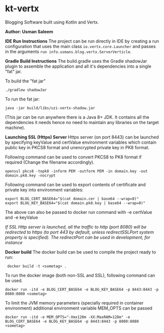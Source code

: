 # kt-vertx
Blogging Software built using Kotlin and Vertx.

**Author: Usman Saleem**

**IDE Run Instructions**
The project can be run directly in IDE by creating a run configuration that uses the main class `io.vertx.core.Launcher`
and passes in the arguments `run info.usmans.blog.vertx.ServerVerticle`.

**Gradle Build Instructions**
The build.gradle uses the Gradle shadowJar plugin to assemble the application and all it's dependencies into a single "fat" jar.

To build the "fat jar"

    ./gradlew shadowJar

To run the fat jar:

    java -jar build/libs/uzi-vertx-shadow.jar
    
(This jar can be run anywhere there is a Java 8+ JDK. It contains all the dependencies it needs hence no need to maintain
 any libraries on the target machine).    
    
**Launching SSL (Https) Server**
Https server (on port 8443) can be launched by specifying keyValue and certValue environment variables which contain public key
in PKCS8 format and unencrypted private key in PK8 format.

Following command can be used to convert PKCS8 to PK8 format if required (Change the filename accordingly).

    openssl pkcs8 -topk8 -inform PEM -outform PEM -in domain.key -out domain.pk8.key -nocrypt
    
Following command can be used to export contents of certificate and private key into environment variables:    
    
    export BLOG_CERT_BASE64="$(cat domain.cer | base64 --wrap=0)"
    export BLOG_KEY_BASE64="$(cat domain.pk8.key | base64 --wrap=0)"    


The above can also be passed to docker run command with -e certValue and -e keyValue     

_If SSL Http server is launched, all the traffic to http (port 8080) will be redirected to https (to port 443 by default, 
unless redirectSSLPort system property is specified). The redirectPort can be used in development, for instance_

**Docker build**
The docker build can be used to compile the project ready to run:

     docker build -t <sometag> .
     
To run the docker image (both non-SSL and SSL), following command can be used.

    docker run -itd -e BLOG_CERT_BASE64 -e BLOG_KEY_BASE64 -p 8443:8443 -p 8080:8080 <sometag>
	
To limit the JVM memory parameters (specially required in container environment) additional environment variable MEM_OPTS can be passed
	
    docker run -itd -e MEM_OPTS="-Xmx120m -XX:MaxRAM=128m" -e BLOG_CERT_BASE64 -e BLOG_KEY_BASE64 -p 8443:8443 -p 8080:8080 <sometag>